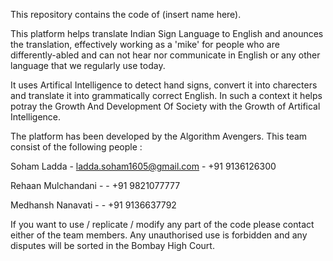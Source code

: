 This repository contains the code of (insert name here).

This platform helps translate Indian Sign Language to English and anounces the translation, effectively working as a 'mike' for people who are differently-abled and can not hear nor communicate in English or any other language that we regularly use today. 

It uses Artifical Intelligence to detect hand signs, convert it into charecters and translate it into grammatically correct English. In such a context it helps potray the Growth And Development Of Society with the Growth of Artifical Intelligence.

The platform has been developed by the Algorithm Avengers. This team consist of the following people : 

Soham Ladda - ladda.soham1605@gmail.com - +91 9136126300

Rehaan Mulchandani - - +91 9821077777

Medhansh Nanavati - - +91 9136637792

If you want to use / replicate / modify any part of the code please contact either of the team members. Any unauthorised use is forbidden and any disputes will be sorted in the Bombay High Court.


